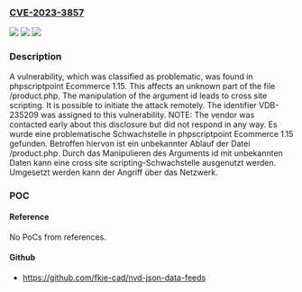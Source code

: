 ### [CVE-2023-3857](https://cve.mitre.org/cgi-bin/cvename.cgi?name=CVE-2023-3857)
![](https://img.shields.io/static/v1?label=Product&message=Ecommerce&color=blue)
![](https://img.shields.io/static/v1?label=Version&message=1.15%20&color=brightgreen)
![](https://img.shields.io/static/v1?label=Vulnerability&message=CWE-79%20Cross%20Site%20Scripting&color=brightgreen)

### Description

A vulnerability, which was classified as problematic, was found in phpscriptpoint Ecommerce 1.15. This affects an unknown part of the file /product.php. The manipulation of the argument id leads to cross site scripting. It is possible to initiate the attack remotely. The identifier VDB-235209 was assigned to this vulnerability. NOTE: The vendor was contacted early about this disclosure but did not respond in any way.
Es wurde eine problematische Schwachstelle in phpscriptpoint Ecommerce 1.15 gefunden. Betroffen hiervon ist ein unbekannter Ablauf der Datei /product.php. Durch das Manipulieren des Arguments id mit unbekannten Daten kann eine cross site scripting-Schwachstelle ausgenutzt werden. Umgesetzt werden kann der Angriff über das Netzwerk.

### POC

#### Reference
No PoCs from references.

#### Github
- https://github.com/fkie-cad/nvd-json-data-feeds

